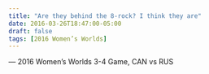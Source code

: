 ```yaml
---
title: "Are they behind the 8-rock? I think they are"
date: 2016-03-26T18:47:00-05:00
draft: false
tags: [2016 Women’s Worlds]
---
```

— 2016 Women’s Worlds 3-4 Game, CAN vs RUS
<!--more--> 

